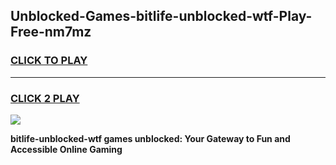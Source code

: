 
## Unblocked-Games-bitlife-unblocked-wtf-Play-Free-nm7mz
<h3>
<a href="https://premium76.site?title=bitlife-unblocked-wtf&ref=23A">CLICK TO PLAY</a></h3>
<hr>

<h3>
<a href="https://premium76.site?title=bitlife-unblocked-wtf&ref=23A">CLICK 2 PLAY</a>
  
</h3>

<a href="https://premium76.site?title=bitlife-unblocked-wtf&ref=23A"><img src="https://clearcache.store/games.png"></a>


**bitlife-unblocked-wtf games unblocked: Your Gateway to Fun and Accessible Online Gaming**
